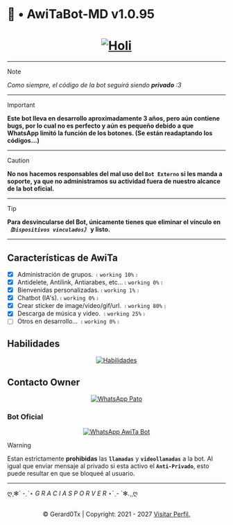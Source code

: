 <p align="center">
	<h1>📌 • AwiTaBot-MD v1.0.95</h1>
</p>
<div align="center">
	<a href="https://github.com/Gerard0Tx">
		<h1><strong>
			<img src="https://readme-typing-svg.demolab.com?font=Lato&weight=19000&size=14&pause=1000&width=435&lines=Bienvenidos+al+repositorio+oficial;AwiTa+estar%C3%A1+feliz+con+una+estrellita+%3A3;Cuack+Cuack++Motherfucker+%F0%9F%94%A5" alt="Holi" />
		</strong></h1>
	</a>
</div>

---

> [!NOTE]
> *Como siempre, el código de la bot seguirá siendo **privado** :3*

---

> [!IMPORTANT]
> **Este bot lleva en desarrollo aproximadamente 3 años, pero aún contiene bugs, por lo cual no es perfecto y aún es pequeño debido a que WhatsApp limitó la función de los botones. (Se están readaptando los códigos...)**

---

> [!CAUTION]
> **No nos hacemos responsables del mal uso del `Bot Externo` si les manda a soporte, ya que no administramos su actividad fuera de nuestro alcance de la bot oficial.**

---

> [!TIP]
> **Para desvincularse del Bot, únicamente tienes que eliminar el vínculo en *`〘Dispositivos vinculados〙`* y listo.**

---

<p align="center">
	<h2>Características de AwiTa</h2>
</p>

- [x] Administración de grupos. `﹝working 10%﹞`
- [x] Antidelete, Antilink, Antiarabes, etc...`﹝working 0%﹞`
- [x] Bienvenidas personalizadas.`﹝working 1%﹞`
- [x] Chatbot (IA's).`﹝working 0%﹞`
- [x] Crear sticker de image/video/gif/url. `﹝working 80%﹞`
- [x] Descarga de música y video. `﹝working 25%﹞`
- [ ] Otros en desarrollo... `﹝working 0%﹞`

<p align="center">
	<h2>Habilidades</h2>
</p>
<div align="center">
	<a href="#habilidades">
		<img src="https://skillicons.dev/icons?i=html,css,javascript,nodejs" alt="Habilidades">
	</a>
</div>

<p align="center">
	<h2>Contacto Owner</h2>
</p>
<div align="center">
	<a href="https://wa.me/+5218311584933">
		<img src='https://img.shields.io/badge/🜲_ᵖᵃᵗᵒ-25D366?style=for-the-badge&logo=whatsapp&logoColor=white' alt="WhatsApp Pato" />
	</a>
</div>

<p align="center">
	<h3>Bot Oficial</h3>
</p>
<div align="center">
	<a href='https://Wa.me/+5215663746621'>
		<img src='https://img.shields.io/badge/AwiTaBot--MD-25D366?style=for-the-badge&logo=whatsapp&logoColor=white' alt="WhatsApp AwiTa Bot" />
	</a>
</div>

> [!WARNING]
> Estan estrictamente **prohibidas** las **`llamadas`** y **`videollamadas`** a la bot. Al igual que enviar mensaje al privado si esta activo el **`Anti-Privado`**, esto puede resultar en que se bloqueé al usuario.

---

ღ¸✻´ -ˏˋ⋆ *G R A C I A S  P O R  V E R* ⋆ˊˎ- `✻.¸¸ღ

<br />
<div style='text-align: center'>
	&copy; Gerard0Tx | Copyright: 2021 - 2027
	<a href="https://github.com/Gerard0Tx" target="_blank">Visitar Perfil.</a>
</div>
